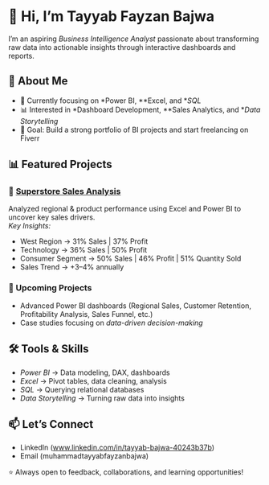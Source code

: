 # 👋 Hi, I’m Tayyab Fayzan Bajwa

I’m an aspiring *Business Intelligence Analyst* passionate about transforming raw data into actionable insights through interactive dashboards and reports.  


## 🔹 About Me  
- 🎯 Currently focusing on *Power BI, **Excel, and **SQL*  
- 📊 Interested in *Dashboard Development, **Sales Analytics, and **Data Storytelling*  
- 🚀 Goal: Build a strong portfolio of BI projects and start freelancing on Fiverr  


## 📊 Featured Projects  

### 🔸 [Superstore Sales Analysis](https://github.com/tayyabbajwa1/Superstore_Sales_Analysis.git)  
Analyzed regional & product performance using Excel and Power BI to uncover key sales drivers.  
*Key Insights:*  
- West Region → 31% Sales | 37% Profit  
- Technology → 36% Sales | 50% Profit  
- Consumer Segment → 50% Sales | 46% Profit | 51% Quantity Sold  
- Sales Trend → +3–4% annually  


### 🔸 Upcoming Projects  
- Advanced Power BI dashboards (Regional Sales, Customer Retention, Profitability Analysis, Sales Funnel, etc.)  
- Case studies focusing on *data-driven decision-making*  


## 🛠 Tools & Skills  
- *Power BI* → Data modeling, DAX, dashboards  
- *Excel* → Pivot tables, data cleaning, analysis  
- *SQL* → Querying relational databases  
- *Data Storytelling* → Turning raw data into insights  


## 📫 Let’s Connect  
- LinkedIn (www.linkedin.com/in/tayyab-bajwa-40243b37b)  
- Email (muhammadtayyabfayzanbajwa)  

⭐ Always open to feedback, collaborations, and learning opportunities!
<!--
**tayyabbajwa1/tayyabbajwa1** is a ✨ _special_ ✨ repository because its `README.md` (this file) appears on your GitHub profile.

Here are some ideas to get you started:

- 🔭 I’m currently working on ...
- 🌱 I’m currently learning ...
- 👯 I’m looking to collaborate on ...
- 🤔 I’m looking for help with ...
- 💬 Ask me about ...
- 📫 How to reach me: ...
- 😄 Pronouns: ...
- ⚡ Fun fact: ...
-->
